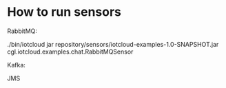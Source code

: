 How to run sensors
==================

RabbitMQ:

./bin/iotcloud jar repository/sensors/iotcloud-examples-1.0-SNAPSHOT.jar cgl.iotcloud.examples.chat.RabbitMQSensor

Kafka:


JMS